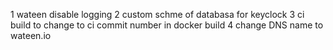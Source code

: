 1 wateen disable logging 
2 custom schme of databasa for keyclock 
3 ci build to change to ci commit number in docker build 
4 change DNS name to wateen.io